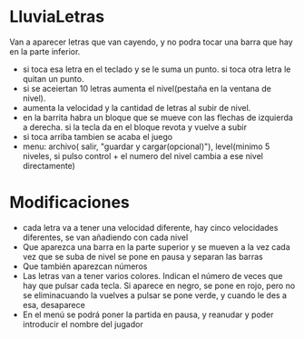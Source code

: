 # LluviaLetras
Van a aparecer letras que van cayendo, y no podra tocar una barra que hay en la parte inferior.  
* si toca esa letra en el teclado y se le suma un punto. si toca otra letra le quitan un punto.  
* si se aceiertan 10 letras aumenta el nivel(pestaña en la ventana de nivel).  
* aumenta la velocidad y la cantidad de letras al subir de nivel.  
* en la barrita habra un bloque que se mueve con las flechas de izquierda a derecha. si la tecla da en el bloque revota y vuelve a subir  
* si toca arriba tambien se acaba el juego 
* menu: archivo( salir, "guardar y cargar(opcional)"), level(minimo 5 niveles, si pulso control + el numero del nivel cambia a ese nivel  directamente)
 # Modificaciones
 * cada letra va a tener una velocidad diferente, hay cinco velocidades diferentes, se van añadiendo con cada nivel
 * Que aparezca una barra en la parte superior y se mueven a la vez cada vez que se suba de nivel se pone en pausa y separan las barras
 * Que también aparezcan números
 * Las letras van a tener varios colores. Indican el número de veces que hay que pulsar cada tecla. Si aparece en negro, se pone en rojo, pero no se eliminacuando la vuelves a pulsar se pone verde, y cuando le des a esa, desaparece
 * En el menú se podrá poner la partida en pausa, y reanudar y poder introducir el nombre del jugador
